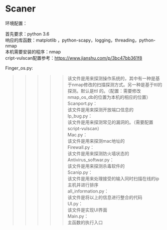 # Scaner


环境配置：

首先要求：python 3.6</br>
响应的库函数：matplotlib ，python-scapy，logging，threading，python-nmap</br>
本机需要安装的程序：nmap</br>
cript-vulscan配置参考：https://www.jianshu.com/p/3bc47bb361f8</br>


Finger_os.py:</br>
>>>>> 该文件是用来探测操作系统的，其中有一种是基于nmap修改的扫描探测方式。另一种是基于ttl的探测。默认是ttl	的。（配置：需要修改nmap_os_db的位置为本机的相应的位置）</br>
Scanport.py：</br>
>>>>>该文件是用来探测开放端口信息的</br>
Ip_bug.py：</br>
	该文件是用来探测常见的漏洞的。（需要配置script-vulscan）</br>
Mac.py：</br>
	该文件是用来探测mac地址的</br>
Firewall.py：</br>
	该文件是用来探测防火墙状态的</br>
Antivirus_softwar.py：</br>
	该文件是用来探测杀毒软件的</br>
Scanip.py：</br>
	该文件是用来处理接受的输入同时扫描在线的ip主机并进行排序</br>
all_information.py：</br>
	该文件是将以上的信息进行整合的代码</br>
UI.py：</br>
	该文件是实现UI界面</br>
Main.py：</br>
	主函数的执行入口</br>
